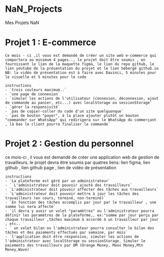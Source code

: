 # NaN_Projects
Mes Projets NaN


# Projet 1 : E-commerce

    Ce mois - ci ,il vous est demandé de créer un site web e-commerce qui comportera au minimum 4 pages.., le projet doit être soumis , en fournissant le lien de la maquette figma, le lien du repo github, le lien youtube de la présentation du projet et le lien hébergé github.io NB: la vidéo de présentation est à faire avec Davinci, 5 minutes pour le visuelle et 5 minutes pour le code

    instructions
    - `trois couleurs maximum..`
    - `une page de connexion`
    - `simuler les actions de l'utilisateur (connexion, déconnexion, ajout de commande au panier, etc...) avec localStorage ou sessionStorage`
    - `gérer la responsivité`
    - `pas de copier-coller du code d'un site quelquonque`
    - `pas de bouton "payer", à la place ajouter plutôt un bouton "commander sur WhatsApp" qui redirigera sur le WhatsApp du commerçant , là bas le client pourra finaliser la commande`



 # Projet 2 : Gestion du personnel



  ce mois-ci , il vous est demandé de créer une application web de gestion de travailleurs. le projet devra être soumis par quatres liens: lien figma, lien github , lien github page , lien de vidéo de présentation


    instructions 
    - `La plateforme est géré par un administrateur`
    - ` L'administrateur doit pouvoir ajouté des travailleurs`
    - `L'administrateur doit pouvoir affecter des tâches aux travailleurs`
    - `L'administrateur doit pouvoir mettre à jour les tâches des travailleurs (en cours, terminé, non-terminé)`
    - `En fonction des tâches accomplis par jour par le travailleur , une somme lui sera affecté`
    - `il devra y avoir un volet "paramètres" ou l'administrateur pourra définir les paramètres de la plateforme,, ex:"somme par jour perçu par chaque travailleur ,tâches maximum à accordé à un travailleur par jour , etc.. `
    - ` un volet bilan ou l'administrateur pourra consulter le bilan des tâches et des paiements effectués par semaine, par mois`
    - `l'application doit être responsive, simuler les actions de l'administrateur avec localStorage ou sessionStorage. Simuler le paiements des travailleurs par OM (Orange Money, Moov Money,Mtn Money,Wave)`


